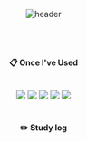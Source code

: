 <div align="center"> 

![header](https://capsule-render.vercel.app/api?type=slice&color=81A3D0&height=150&section=header&text=Secripite&fontColor=000000&fontSize=70&animation=fadeIn&fontAlignY=55&desc=%20&descAlignY=62&descAlign=62)

  
 <br/>
 <br/>
  
####  :clipboard: Once I've Used 
  
 <br/>
<img src="https://img.shields.io/badge/C-373737?style=for-the-badge&logo=C&logoColor=white">
<img src="https://img.shields.io/badge/Python-3766AB?style=for-the-badge&logo=Python&logoColor=white">
<img src="https://img.shields.io/badge/JAVA-007396?style=for-the-badge&logo=Java&logoColor=white">
<img src="https://img.shields.io/badge/github-181717?style=for-the-badge&logo=github&logoColor=white">
<img src="https://img.shields.io/badge/VSCode-007ACC?style=for-the-badge&logo=VisualStudioCode&logoColor=white">
 
   <br/>
   <br/>
 
#### :pencil2: Study log
 
  <br/>
  

</div>
